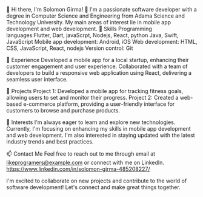 👋 Hi there, I'm Solomon Girma! 👋
I'm a passionate software developer with a degree in Computer Science and Engineering from Adama Science and Technology University. My main areas of interest lie in mobile app development and web development.
🚀 Skills
Programming languages:Flutter, Dart, javaScrpt, Nodejs, React, python Java, Swift, JavaScript
Mobile app development: Android, iOS
Web development: HTML, CSS, JavaScript, React, nodejs
Version control: Git

💼 Experience
Developed a mobile app for a local startup, enhancing their customer engagement and user experience.
Collaborated with a team of developers to build a responsive web application using React, delivering a seamless user interface.

🔭 Projects
Project 1: Developed a mobile app for tracking fitness goals, allowing users to set and monitor their progress.
Project 2: Created a web-based e-commerce platform, providing a user-friendly interface for customers to browse and purchase products.

🌱 Interests
I'm always eager to learn and explore new technologies. Currently, I'm focusing on enhancing my skills in mobile app development and web development. I'm also interested in staying updated with the latest industry trends and best practices.

📫 Contact Me
Feel free to reach out to me through email at likeprogramers@example.com or connect with me on LinkedIn. https://www.linkedin.com/in/solomon-girma-485208227/

I'm excited to collaborate on new projects and contribute to the world of software development! Let's connect and make great things together.
